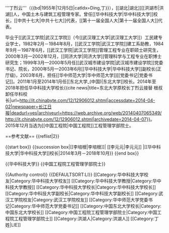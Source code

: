 '''丁烈云'''（{{bd|1955年|12月5日|catIdx=Ding,丁}}），[[湖北|湖北]][[洪湖市|洪湖]]人，中国土木与建筑工程管理专家。曾任[[华中科技大学|华中科技大学]]校长，[[中共十七大|中共十七大]]代表，[[第十一届全国人大|第十一届全国人大]]代表。

毕业于[[武汉工学院|武汉工学院]]（今[[武汉理工大学|武汉理工大学]]）工民建专业学士，1982年2月－1984年8月，[[武汉工学院|武汉工学院]]建工系助教，1984年9月－1987年6月，[[武汉工学院|武汉工学院]]管理工程专业在职硕士研究生，2000年3月—2002年12月，[[同济大学|同济大学]]管理科学与工程专业在职博士研究生；1999年3月—2000年5月任[[武汉城市建设学院|武汉城市建设学院]]党委书记、院长，2000年5月—2003年6月[[华中科技大学|华中科技大学]]副校长(正厅级)，2003年6月，担任[[华中师范大学|华中师范大学]][[党委书记|党委书记]]。2011年1月至2014年1月任[[东北大学_(中国)|东北大学]]校长。2014年至2018年担任华中科技大学校长<ref>{{cite news|title=东北大学原校长丁烈云接替 根叔卸任华科校长|url=http://it.chinabyte.com/12/12906012.shtml|accessdate=2014-04-02|newspaper=长江日报|deadurl=yes|archiveurl=https://web.archive.org/web/20140407065349/http://it.chinabyte.com/12/12906012.shtml|archivedate=2014-04-07}}</ref>。2015年12月当选为[[中国工程院|中国工程院]]工程管理学部院士。

==参考文献==
{{reflist|2}}

{{start box}}
{{succession box|[[李培根|李培根]]| [[李元元|李元元]] |[[华中科技大学|华中科技大学]]校长|2014年3月－2018年10月}} 
{{end box}}

{{华中科技大学}}
{{中国工程院工程管理学部院士}}

{{Authority control}}
{{DEFAULTSORT:LI}}
[[Category:华中科技大学校友|Category:华中科技大学校友]]
[[Category:华中科技大学教授|Category:华中科技大学教授]]
[[Category:华中科技大学校长|Category:华中科技大学校长]]
[[Category:华中科技大学副校长|Category:华中科技大学副校长]]
[[Category:武汉工学院校友|Category:武汉工学院校友]]
[[Category:华中师范大学党委书记|Category:华中师范大学党委书记]]
[[Category:中国东北大学校长|Category:中国东北大学校长]]
[[Category:中国工程院工程管理学部院士|Category:中国工程院工程管理学部院士]]
[[Category:洪湖人|Category:洪湖人]]
[[Category:丁姓|LIE]]